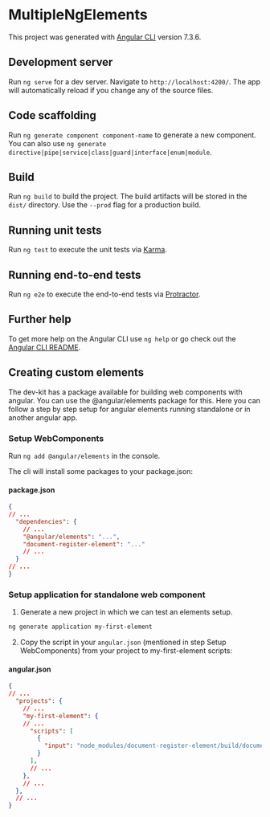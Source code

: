 # MultipleNgElements

This project was generated with [Angular CLI](https://github.com/angular/angular-cli) version 7.3.6.

## Development server

Run `ng serve` for a dev server. Navigate to `http://localhost:4200/`. The app will automatically reload if you change any of the source files.

## Code scaffolding

Run `ng generate component component-name` to generate a new component. You can also use `ng generate directive|pipe|service|class|guard|interface|enum|module`.

## Build

Run `ng build` to build the project. The build artifacts will be stored in the `dist/` directory. Use the `--prod` flag for a production build.

## Running unit tests

Run `ng test` to execute the unit tests via [Karma](https://karma-runner.github.io).

## Running end-to-end tests

Run `ng e2e` to execute the end-to-end tests via [Protractor](http://www.protractortest.org/).

## Further help

To get more help on the Angular CLI use `ng help` or go check out the [Angular CLI README](https://github.com/angular/angular-cli/blob/master/README.md).

## Creating custom elements

The dev-kit has a package available for building web components with angular.
You can use the @angular/elements package for this.
Here you can follow a step by step setup for angular elements running standalone or in another angular app.

### Setup WebComponents

Run `ng add @angular/elements` in the console.

The cli will install some packages to your package.json:

#### package.json

```json
{
// ...
  "dependencies": {
    // ...
    "@angular/elements": "...",
    "document-register-element": "..."
    // ...
  }
// ...
}
```

### Setup application for standalone web component

1. Generate a new project in which we can test an elements setup.

```sh
ng generate application my-first-element
```

2. Copy the script in your `angular.json` (mentioned in step Setup WebComponents) from your project to my-first-element scripts:

#### angular.json

```json
{
// ...
  "projects": {
    // ...
    "my-first-element": {
    // ...
      "scripts": [
        {
          "input": "node_modules/document-register-element/build/document-register-element.js"
        }
      ],
      // ...
    },
    // ...
  },
  // ...
}
```
